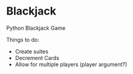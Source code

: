 # Blackjack
 Python Blackjack Game

Things to do:
- Create suites
- Decrement Cards
- Allow for multiple players (player argument?)